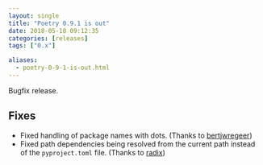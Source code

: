 ```yaml
---
layout: single
title: "Poetry 0.9.1 is out"
date: 2018-05-18 09:12:35
categories: [releases]
tags: ["0.x"]

aliases:
  - poetry-0-9-1-is-out.html
---
```


Bugfix release.

## Fixes

- Fixed handling of package names with dots. (Thanks to [bertjwregeer](https://github.com/bertjwregeer))
- Fixed path dependencies being resolved from the current path instead of the `pyproject.toml` file. (Thanks to [radix](https://github.com/radix))
